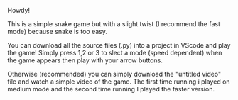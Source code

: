Howdy!

This is a simple snake game but with a slight twist (I recommend the fast mode) because snake is too easy.

You can download all the source files (.py) into a project in VScode and play the game!
Simply press 1,2 or 3 to slect a mode (speed dependent) when the game appears then play with your arrow buttons.

Otherwise (recommended) you can simply download the "untitled video" file and watch a simple video of the game. The first time running i played on medium mode and the second time running I played the faster version.
